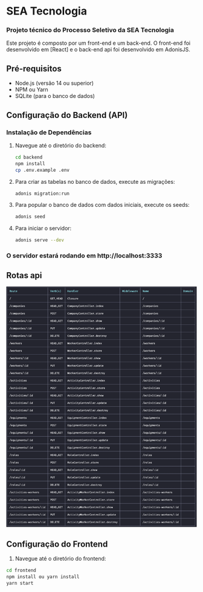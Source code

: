 # SEA Tecnologia

### Projeto técnico do Processo Seletivo da SEA Tecnologia

Este projeto é composto por um front-end e um back-end. O front-end foi desenvolvido em [React] e o back-end api foi desenvolvido em AdonisJS.

## Pré-requisitos

- Node.js (versão 14 ou superior)
- NPM ou Yarn
- SQLite (para o banco de dados)

## Configuração do Backend (API)

### Instalação de Dependências

1. Navegue até o diretório do backend:
   ```sh
   cd backend
   npm install
   cp .env.example .env
   ```
   
2. Para criar as tabelas no banco de dados, execute as migrações:

   ```sh 
   adonis migration:run
   ```
3. Para popular o banco de dados com dados iniciais, execute os seeds:
    ```sh 
    adonis seed 
    ```
4. Para iniciar o servidor:
   ```sh 
   adonis serve --dev
   ```
### O servidor estará rodando em http://localhost:3333

## Rotas api

![](./frontend/images/routes.png)

## Configuração do Frontend

1.	Navegue até o diretório do frontend:
   ```sh 
   cd frontend
   npm install ou yarn install
   yarn start
   ```

